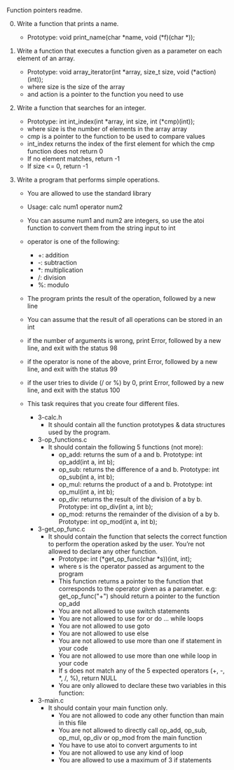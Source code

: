Function pointers readme.

0. Write a function that prints a name.
	* Prototype: void print_name(char *name, void (*f)(char *));

1. Write a function that executes a function given as a parameter on each element of an array.
	* Prototype: void array_iterator(int *array, size_t size, void (*action)(int));
	* where size is the size of the array
	* and action is a pointer to the function you need to use

2. Write a function that searches for an integer.
	* Prototype: int int_index(int *array, int size, int (*cmp)(int));
	* where size is the number of elements in the array array
	* cmp is a pointer to the function to be used to compare values
	* int_index returns the index of the first element for which the cmp function does not return 0
	* If no element matches, return -1
	* If size <= 0, return -1

3. Write a program that performs simple operations.
	* You are allowed to use the standard library
	* Usage: calc num1 operator num2
	* You can assume num1 and num2 are integers, so use the atoi function to convert them from the string input to int
	* operator is one of the following:
		* +: addition
		* -: subtraction
		* *: multiplication
		* /: division
		* %: modulo
	* The program prints the result of the operation, followed by a new line
	* You can assume that the result of all operations can be stored in an int
	* if the number of arguments is wrong, print Error, followed by a new line, and exit with the status 98
	* if the operator is none of the above, print Error, followed by a new line, and exit with the status 99
	* if the user tries to divide (/ or %) by 0, print Error, followed by a new line, and exit with the status 100

	* This task requires that you create four different files.

		* 3-calc.h
			- It should contain all the function prototypes & data structures used by the program.
		* 3-op_functions.c
			- It should contain the following 5 functions (not more):
				* op_add: returns the sum of a and b. Prototype: int op_add(int a, int b);
				* op_sub: returns the difference of a and b. Prototype: int op_sub(int a, int b);
				* op_mul: returns the product of a and b. Prototype: int op_mul(int a, int b);
				* op_div: returns the result of the division of a by b. Prototype: int op_div(int a, int b);
				* op_mod: returns the remainder of the division of a by b. Prototype: int op_mod(int a, int b);
		* 3-get_op_func.c
			- It should contain the function that selects the correct function to perform the operation asked by the user.
					You’re not allowed to declare any other function.
				* Prototype: int (*get_op_func(char *s))(int, int);
				* where s is the operator passed as argument to the program
				* This function returns a pointer to the function that corresponds to the operator given as a parameter.
					e.g: get_op_func("+") should return a pointer to the function op_add
				* You are not allowed to use switch statements
				* You are not allowed to use for or do ... while loops
				* You are not allowed to use goto
				* You are not allowed to use else
				* You are not allowed to use more than one if statement in your code
				* You are not allowed to use more than one while loop in your code
				* If s does not match any of the 5 expected operators (+, -, *, /, %), return NULL
				* You are only allowed to declare these two variables in this function:
		* 3-main.c
			- It should contain your main function only.
				* You are not allowed to code any other function than main in this file
				* You are not allowed to directly call op_add, op_sub, op_mul, op_div or op_mod from the main function
				* You have to use atoi to convert arguments to int
				* You are not allowed to use any kind of loop
				* You are allowed to use a maximum of 3 if statements

